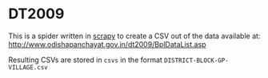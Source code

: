 DT2009
======

This is a spider written in [scrapy](http://scrapy.org) to create a CSV out of the data available at:
http://www.odishapanchayat.gov.in/dt2009/BplDataList.asp

Resulting CSVs are stored in `csvs` in the format `DISTRICT-BLOCK-GP-VILLAGE.csv`

